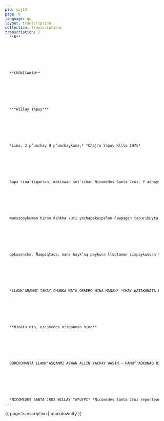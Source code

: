 ```yaml
---
pid: obj13
page: 6
language: qu
layout: transcription
collection: transcriptions
transcription: |
  **6**
  
  
  
  
  
  
  
  **CRONICAWAN**
  
  
  
  
  
  
  
  ***Willay Tapuy***
  
  
  
  
  
  
  
  *Lima, 2 p’unchay 9 p’unchaykama,* *Chajra Yapuy Kllla 1975*
  
  
  
  
  
  
  
  Sapa rimarisqantan, makinwan sut'ichan Nicomedes Santa Cruz. Y achaysapi hina reqsichin, sanp’allatataq phutiymanta, kharunchakuymanta ima riman. Mana yuyaykunapi pukarakuspa, kuchuqmi rimariyninpi, kutipa kun, cheqaqchakun, yuyaymanasqanpi hunt'asqa icha paypaq atithapyanpi. Ashkha sunkhaami, Peru Suyunchispi uyanta sut'ichan Cheqnipakuywan qhawasqa ichataqchu mana sayk’uspa t'aqllapasqa, sut'in rimayniyuq, cheqaq yuyayniyuq runan Nicomedes Santa Cruzqa "yana kaynintan" hap'in imaynatan wallawisa qellpunta hap'in hina, manan apuschanchu, manataqmi ichaqa qonqanpunichu paypi kawsasqan rayku. CRONICAWAN mit'alin, mana "cajonllawan", maqt'a nimaywan Peru llaqtaq rimayninwan rimarin, mana llusk'anawan rimaymi karqan, llaqtanchis RUNAZAMBO huñuy nin suyasqanraqmi. OBREROMANTA LLANK'ASQANMI ASWAN ALLIN YACHAY WASI LA TERCERA, qelqana wasi ukhupi kamachiq chirin tumiwan kayniykuta k'intin Cigarruq q'osñiynintaqmi asllata q'oñiriykuta yanapariyta munan. Grabadorapas sullun kusqa hinan, manaa purinchu
  
  
  
  
  
  
  
  munasqaykuman hinan Ashkha kuti yachapakuspañan ñawpagen tapurikuyta kachakuyku. IMARAYKUN HARAWINAY KIPAQ DECIMA NISQANCHISTA AJLLARANKI Décima ajllayqa manan aonqajlachu karan, milataq mi mana niy atiychu, sinch paqarmanta pachan harawispa rimanaypaq atipakurani Chunka wataymanchus hina imaymana rimariyta yachapakurani: chaykunan kashanku soneto, lira, silva, endecasilabo, Masichakuy ruwaymanmi Porfitio VASQUEZ qayllasninman sispaykurani, paytan decima nisqanta uyarirani. Mamaymi chay hina harawiykunata haywariwaq, chayqa hina rimariytan yachapani hinaspataq decima sanp’a ruwanayta taritini. 1940 watapiraqmi! kayqa karan. Kay decima saqenaypaqmi kallpachakushani, llaqta rimay hinan kashan, ichaqa hamut'asqaytan tukupan". Ancha khuyaywan mayuhinan Nicomedes Santa Cruz rimarin, munasqanpi, hap’isunman hinan lloqllarin, rimarin mi, tawa ñawintan allpachapa kun, ancha munaywantaq cigamunta ujyan, hinaspa rimallashan "Rejakunaq p’atarankuna pin decima qelqayta qallariniskay chunka hujniyuq wa herrerupaq yacharani, suqta watataq yachay wasiman tira ni. Obrero hina llank'asqaypin mana ch’ulla kutitapas p’atarata hap'iranichu manallataqmi hamut'aqkunawan hayk’aqpa tuparanichu, llank'anallan kawsasqayqa karan, rimarisqaytaq ruwasqallaymanta kanan, hinan llapan Hank'aq runakunaq kawsaynin Sapa p’unchay llank’ay, chayllamantataq rimaypas. HAMUTAQKUNAQ RIMAS QANMANTAN, LLAQTAN ASWAN SUTIRIMAQ Sebastián Salazar Bondy ñawpaq rimasqantan Nicomo des Santa Cruz yuyarin, chay sasa watakunatan yuyarin, ma na rikhuriq ñankunata, nawpa qen q’ochurikuykunata, huy manta tariykunata; hinapi kashaqtiykun iskay ñiqeta tapuriyku: WAKIN HAMUTAQKUNAQA CH'ATASUNKIKUN NISHUTA YANA RUNAKU NAQ RUWASQANTA AMACHASQAYKIMANTA. Pisillatan hamu t'aqkunata qhawarini, manan imapas
  
  
  
  
  
  
  
  qokuwancha. Ñawpaqtaqa, mana hayk’aq paykuna llaqtaman sispaykusqan tayku hamut'aqkunaqa ñawsan kanku, llaqtaq ruwasqakunamanta mana ima yachagmi kanku. Chaymantataq, manan paykunaqa hayk’aqpaq harawikuta hinachu qhawaykuwaranku, harawiku kasqayta mana reqsykuchu chayqa mana allinta ruwaspacha paykunata qhawariyman. Ramataqhunaqa allnta ruwaykuwanku mana uywankunapi yupaykuwaspa. Llaqtamanta hamuqmi kani, llaqtapaqmi qelqani, paytaqmi qelqasqayta yachan. QARAQ LLNPINMANTA ASWAN ÑAWPAQMI T'AQARIYMANTA KUTIPAKUY Llalliniñan yanakaypi mit'anta, racismo nuwayniyuqmi karani tacista masichay pi kawsasqanchis ayqechina paq, Peru Suyu racista llaqtakasqan rayku. Yana niqtiymi indio, maqt'a, japonés, nispi nishani, llapantan mast'arishanit'aqasqa llaqtaq amachayninpi ichaga yuraq runaman churapakuqtiytaq, wakinkuna yuraq runa hina khuyanku qhapaq kaynin raykulla, wajyasqa hina kanku, ichaga yuraqqa manan qara llinpillachu, oligan quika sayaymi kashan, pro-imperlalista sayaymi kashan, burguesa, llaqtata mana munaqmikashan. Yana qarayuq hamut'aqkuna kaqtinpas, yayayninqa yuraqpa mitmasqanmi kashan. DEQMAQA TEQSI MUYUPA TAKIYNNMI Llaqtaq qhepantan rini, manan ñawpaqnintachu, harawisqaytan llaqtaq makinman churani. Decimaqa Ametica Suyuq aswan cheqaq khuyay ninmi. Decimapin cocridukunata, joropokunata, milangokunata ima takikuran. Revolusiun Cubanapas dicemaspin takikushan, decimataq sapa p’unchay aswan kallpayuq kashan.
  
  
  
  
  
  
  
  *LLANK'ARANMI ISKAY CHUNKA WATA OBRERO HINA MANAN* *CHAY WATAKUNATA QONQANCHU, CHAYTA YUYARISPAN ASWAN SUMAQTA HARAWIN* *(Trabajó 20 años como obrero, no olvida esos años y recordándolos canta* *con pasion fidedigna.*)
  
  
  
  
  
  
  
  **Hinata nin, nicomedes nisqanman hina**
  
  
  
  
  
  
  
  OBREROMANTA LLANK'ASQANMI ASWAN ALLIN YACHAY WASIN.— HAMUT'AQKUNAQ RIMASQANMANTAN LLAQTAN ASWAN SUT'IN RIMAQ.— QARAQ LLINPINMANTA ASWAN ÑAWPAQMI T'AQARIYMANTA KUTIPAKUYNIN.— DECIMAQA TEQSI MUYUYPA TAKINMI.— PERU LLAQTAN IMA HAWAPAS.PERU SUYUPI YANA RUNA YANAPARIKUSQAN:
  
  
  
  
  
  
  
  *NICOMEDES SANTA CRUZ WILLAY TAPUYPI* *Nicomedes Santa Cruz reporteado*
---
```


{{ page.transcription | markdownify }}
